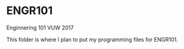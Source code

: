 # ENGR101
Enginnering 101 VUW 2017

This folder is where I plan to put my programming files for ENGR101. 
